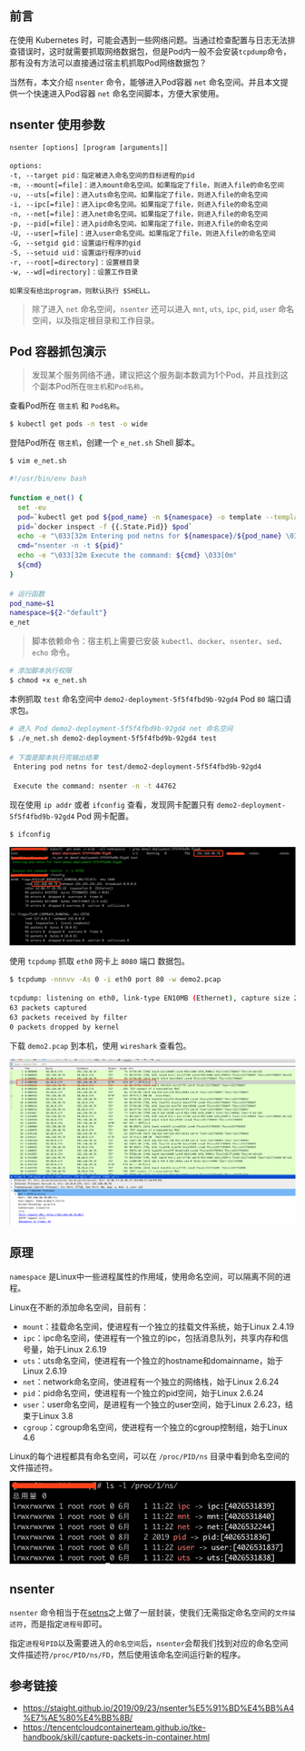 ## 前言

在使用 Kubernetes 时，可能会遇到一些网络问题。当通过检查配置与日志无法排查错误时，这时就需要抓取网络数据包，但是Pod内一般不会安装`tcpdump`命令，那有没有方法可以直接通过宿主机抓取Pod网络数据包？

当然有，本文介绍 `nsenter` 命令，能够进入Pod容器 `net` 命名空间。并且本文提供一个快速进入Pod容器 `net` 命名空间脚本，方便大家使用。

## nsenter 使用参数

```
nsenter [options] [program [arguments]]

options:
-t, --target pid：指定被进入命名空间的目标进程的pid
-m, --mount[=file]：进入mount命名空间。如果指定了file，则进入file的命名空间
-u, --uts[=file]：进入uts命名空间。如果指定了file，则进入file的命名空间
-i, --ipc[=file]：进入ipc命名空间。如果指定了file，则进入file的命名空间
-n, --net[=file]：进入net命名空间。如果指定了file，则进入file的命名空间
-p, --pid[=file]：进入pid命名空间。如果指定了file，则进入file的命名空间
-U, --user[=file]：进入user命名空间。如果指定了file，则进入file的命名空间
-G, --setgid gid：设置运行程序的gid
-S, --setuid uid：设置运行程序的uid
-r, --root[=directory]：设置根目录
-w, --wd[=directory]：设置工作目录

如果没有给出program，则默认执行 $SHELL。
```

> 除了进入 `net` 命名空间，`nsenter` 还可以进入 `mnt`, `uts`, `ipc`, `pid`, `user` 命名空间，以及指定根目录和工作目录。

## Pod 容器抓包演示

> 发现某个服务网络不通，建议把这个服务副本数调为1个Pod，并且找到这个副本Pod所在`宿主机`和`Pod名称`。

查看Pod所在 `宿主机` 和 `Pod名称`。

```bash
$ kubectl get pods -n test -o wide
```

登陆Pod所在 `宿主机`，创建一个 `e_net.sh` Shell 脚本。

```bash
$ vim e_net.sh
```

```bash
#!/usr/bin/env bash

function e_net() {
  set -eu
  pod=`kubectl get pod ${pod_name} -n ${namespace} -o template --template='{{range .status.containerStatuses}}{{.containerID}}{{end}}' | sed 's/docker:\/\/\(.*\)$/\1/'`
  pid=`docker inspect -f {{.State.Pid}} $pod`
  echo -e "\033[32m Entering pod netns for ${namespace}/${pod_name} \033[0m\n"
  cmd="nsenter -n -t ${pid}"
  echo -e "\033[32m Execute the command: ${cmd} \033[0m"
  ${cmd}
}

# 运行函数
pod_name=$1
namespace=${2-"default"}
e_net
```

> 脚本依赖命令：宿主机上需要已安装 `kubectl`、`docker`、`nsenter`、`sed`、`echo` 命令。

```bash
# 添加脚本执行权限
$ chmod +x e_net.sh
```

本例抓取 `test` 命名空间中 `demo2-deployment-5f5f4fbd9b-92gd4` Pod `80` 端口请求包。

```bash
# 进入 Pod demo2-deployment-5f5f4fbd9b-92gd4 net 命名空间
$ ./e_net.sh demo2-deployment-5f5f4fbd9b-92gd4 test

# 下面是脚本执行完输出结果
 Entering pod netns for test/demo2-deployment-5f5f4fbd9b-92gd4

 Execute the command: nsenter -n -t 44762
```

现在使用 `ip addr` 或者 `ifconfig` 查看，发现网卡配置只有 `demo2-deployment-5f5f4fbd9b-92gd4` Pod 网卡配置。

```bash
$ ifconfig
```

![](/img/k8s-nsenter-1.png)

使用 `tcpdump` 抓取 `eth0` 网卡上 `8080` 端口 数据包。

```bash
$ tcpdump -nnnvv -As 0 -i eth0 port 80 -w demo2.pcap

tcpdump: listening on eth0, link-type EN10MB (Ethernet), capture size 262144 bytes
63 packets captured
63 packets received by filter
0 packets dropped by kernel
```

下载 `demo2.pcap` 到本机，使用 `wireshark` 查看包。

![](/img/k8s-nsenter-2.png)

## 原理

`namespace` 是Linux中一些进程属性的作用域，使用命名空间，可以隔离不同的进程。

Linux在不断的添加命名空间，目前有：

- `mount`：挂载命名空间，使进程有一个独立的挂载文件系统，始于Linux 2.4.19
- `ipc`：ipc命名空间，使进程有一个独立的ipc，包括消息队列，共享内存和信号量，始于Linux 2.6.19
- `uts`：uts命名空间，使进程有一个独立的hostname和domainname，始于Linux 2.6.19
- `net`：network命名空间，使进程有一个独立的网络栈，始于Linux 2.6.24
- `pid`：pid命名空间，使进程有一个独立的pid空间，始于Linux 2.6.24
- `user`：user命名空间，是进程有一个独立的user空间，始于Linux 2.6.23，结束于Linux 3.8
- `cgroup`：cgroup命名空间，使进程有一个独立的cgroup控制组，始于Linux 4.6

Linux的每个进程都具有命名空间，可以在 `/proc/PID/ns` 目录中看到命名空间的文件描述符。

![](/img/k8s-nsenter-3.png)

## nsenter

`nsenter` 命令相当于在[setns](http://www.man7.org/linux/man-pages/man2/setns.2.html)之上做了一层封装，使我们无需指定命名空间的`文件描述符`，而是指定`进程号`即可。

指定`进程号PID`以及需要进入的`命名空间`后，`nsenter`会帮我们找到对应的命名空间文件描述符`/proc/PID/ns/FD`，然后使用该命名空间运行新的程序。

## 参考链接

- https://staight.github.io/2019/09/23/nsenter%E5%91%BD%E4%BB%A4%E7%AE%80%E4%BB%8B/
- https://tencentcloudcontainerteam.github.io/tke-handbook/skill/capture-packets-in-container.html